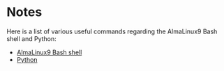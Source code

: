 # Notes 

Here is a list of various useful commands regarding the AlmaLinux9 Bash shell and Python:

* [AlmaLinux9 Bash shell](bash_shell.md)
* [Python](python_language.md)
